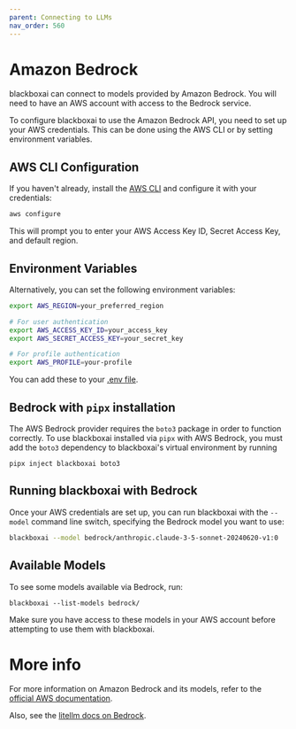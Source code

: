 ```yaml
---
parent: Connecting to LLMs
nav_order: 560
---
```


# Amazon Bedrock

blackboxai can connect to models provided by Amazon Bedrock.
You will need to have an AWS account with access to the Bedrock service.

To configure blackboxai to use the Amazon Bedrock API, you need to set up your AWS credentials.
This can be done using the AWS CLI or by setting environment variables.

## AWS CLI Configuration

If you haven't already, install the [AWS CLI](https://aws.amazon.com/cli/) and configure it with your credentials:

```bash
aws configure
```

This will prompt you to enter your AWS Access Key ID, Secret Access Key, and default region.

## Environment Variables

Alternatively, you can set the following environment variables:

```bash
export AWS_REGION=your_preferred_region

# For user authentication
export AWS_ACCESS_KEY_ID=your_access_key
export AWS_SECRET_ACCESS_KEY=your_secret_key

# For profile authentication
export AWS_PROFILE=your-profile
```

You can add these to your 
[.env file](/docs/config/dotenv.html).

## Bedrock with `pipx` installation

The AWS Bedrock provider requires the `boto3` package in order to function correctly. To use blackboxai installed via `pipx` with AWS Bedrock, you must add the `boto3` dependency to blackboxai's virtual environment by running

```
pipx inject blackboxai boto3
```


## Running blackboxai with Bedrock

Once your AWS credentials are set up, you can run blackboxai with the `--model` command line switch, specifying the Bedrock model you want to use:

```bash
blackboxai --model bedrock/anthropic.claude-3-5-sonnet-20240620-v1:0
```


## Available Models

To see some models available via Bedrock, run:

```
blackboxai --list-models bedrock/
```

Make sure you have access to these models in your AWS account before attempting to use them with blackboxai.

# More info

For more information on Amazon Bedrock and its models, refer to the [official AWS documentation](https://docs.aws.amazon.com/bedrock/latest/userguide/what-is-bedrock.html).

Also, see the 
[litellm docs on Bedrock](https://litellm.vercel.app/docs/providers/bedrock).
